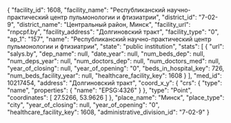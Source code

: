 {
    "facility_id": 1608,
    "facility_name": "Республиканский научно-практический центр пульмонологии и фтизиатрии",
    "district_id": "7-02-9",
    "district_name": "Центральный район, Минск",
    "facility_url": "rnpcpf.by",
    "facility_address": "Долгиновский тракт",
    "facility_type": "0",
    "ap_1": "157",
    "name": "Республиканский научно-практический центр пульмонологии и фтизиатрии",
    "state": "public institution",
    "stats": [
        {
            "url": "salys.by",
            "dep_name": null,
            "date_year": null,
            "num_beds_dep": null,
            "num_deps_year": null,
            "num_doctors_dep": null,
            "num_doctors_med": null,
            "year_of_closing": null,
            "year_of_opening": "0",
            "beds_in_hospital_key": 726,
            "num_beds_facility_year": null,
            "healthcare_facility_key": 1608
        }
    ],
    "med_id": 10217454,
    "address": "Долгиновский тракт",
    "coord_x_y": {
        "crs": {
            "type": "name",
            "properties": {
                "name": "EPSG:4326"
            }
        },
        "type": "Point",
        "coordinates": [
            27.5266,
            53.9626
        ]
    },
    "place_name": "Минск",
    "place_type": "city",
    "year_of_closing": null,
    "year_of_opening": "0",
    "healthcare_facility_key": 1608,
    "administrative_division_id": "7-02-9"
}